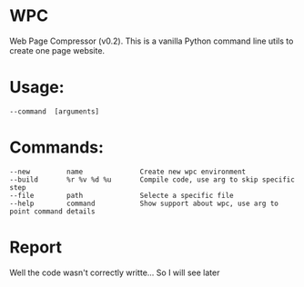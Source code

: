 # WPC

Web Page Compressor (v0.2).
This is a vanilla Python command line utils to create one page website.

# Usage:
    --command  [arguments]

# Commands:
    --new         name              Create new wpc environment
    --build       %r %v %d %u       Compile code, use arg to skip specific step
    --file        path              Selecte a specific file
    --help        command           Show support about wpc, use arg to point command details

# Report
Well the code wasn't correctly writte... So I will see later
